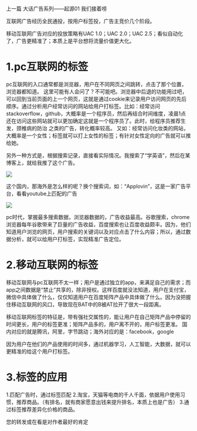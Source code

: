 
上一篇 大话广告系列——起源01 我们接着唠


互联网广告经历全民通投，按用户标签投，广告主竞价几个阶段。


移动互联网广告对应的投放策略有UAC 1.0；UAC 2.0；UAC 2.5；看似自动化了，广告更精准了；本质上是平台想将流量价值更大化。
​

# 1.pc互联网的标签


pc互联网的入口通常都是浏览器，用户在不同网页之间跳转，点击了那个位置，浏览器都知道。
这里可能有人会问了？不可能吧。浏览器中后退的功能用过吧，可以回到当前页面的上一个网页，这就是通过cookie来记录用户访问网页的先后顺序。通过分析用户经常访问的网站给用户打标签。比如：经常访问stackoverflow，github，大概率是一个程序员，然后再结合时间维度，凌晨1点还在访问这些网站就可以更加确定这就是一个程序员了。此时，给程序员推荐生发，颈椎病的防治 之类的广告，转化概率较高。
又如：经常访问化妆类的网站，大概率是一个女性；标签就可以打上女性的标签；有针对女性定向的广告就可以推给她。


另外一种方式是，根据搜索记录，直接看实际情况。我搜索了“学英语”，然后在某博客上，就给我推了这个广告。

![](https://github.com/fableyjg/FableSay/blob/master/pic/%E5%AD%A6%E8%8B%B1%E8%AF%AD.png)

这个国内，那海外是怎么样的呢？换个搜索词，如：“Applovin”，这是一家广告平台，看看youtube上匹配的广告

![](https://github.com/fableyjg/FableSay/blob/master/pic/Youtube_Applovin.png)

pc时代，掌握最多搜索数据，浏览器数据的，广告收益最高。谷歌搜索，chrome浏览器每年谷歌带来了巨量的广告收益，百度搜索也让百度收益颇丰。因为，他们知道用户浏览的网页，用户搜索的关键词以及对应点击了什么内容；所以，通过数据分析，就可以给用户打标签，实现精准广告定位。

# 2.移动互联网的标签


移动互联网与pc互联网不太一样；用户是通过独立的app，来满足自己的需求；而app之间数据是“禁止”共享的，除非授权。这样百度就没法知道，用户在支付宝，微信中具体做了什么，仅仅知道用户在百度矩阵产品中具体做了什么。因为没把握住移动互联网的风口，导致现在BAT中的B被AT拉开了很大一段距离。


移动互联网标签的特征是，带有强社交属性的，能让用户在自己矩阵产品中停留的时间更长，用户的标签更准；矩阵产品多的，用户离不开的，用户标签更准。
国内对应的就是腾讯，阿里，字节跳动；海外对应的是：facebook，google


因为用户在他们的产品使用的时间多，通过机器学习，人工智能，大数据，就可以更精准的给这个用户打标签。


# 3.标签的应用


1.匹配广告时，通过标签匹配
2.淘宝，天猫等电商的千人千面，依据用户使用习惯，推荐商品。（有排名，就有商家愿意出钱来提升排名，本质上也是广告）
3.通过标签推荐差异化价格的商品。


您的转发或在看是对作者最好的肯定
